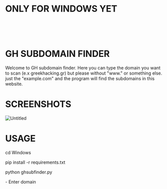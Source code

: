 <h1> ONLY FOR WINDOWS YET</h1>
<br>
<br>
<br>
<h1>GH SUBDOMAIN FINDER</h1>

<p>Welcome to GH subdomain finder. Here you can type the domain you want to scan (e.x greekhacking.gr) but please without "www." or something else.
  just the "example.com" and the program will find the subdomains in this website.</p>
  
<h1>SCREENSHOTS</h1>


![Untitled](https://user-images.githubusercontent.com/89479885/133817892-e7ea8400-7805-43c2-b240-faf7a7ca853a.png)


  
# USAGE

cd Windows
<p>pip install -r requirements.txt</p>
<p>python ghsubfinder.py</p>
<p>- Enter domain</p>
